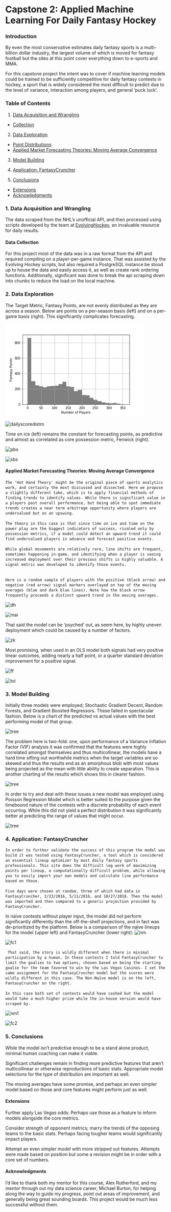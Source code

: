 # Capstone 2: Applied Machine Learning For Daily Fantasy Hockey

### Introduction

By even the most conservative estimates daily fantasy sports is a multi-billion dollar industry, the largest volume of which is moved for fantasy football but the sites at this point cover everything down to e-sports and MMA.
 	
For this capstone project the intent was to cover if machine learning models could be trained to be sufficiently competitive for daily fantasy contests in hockey, a sport that is widely considered the most difficult to predict due to the level of variance, interaction among players, and general ‘puck luck’. 

### Table of Contents

1. [Data Acquisition and Wrangling](#Data_Wrangling)
  - [Collection](#Data_Collection)

2. [Data Exploration](#Data_Exploration)
  - [Point Distributions](#point_distro)
  - [Applied Market Forecasting Theories: Moving Average Convergence ](#cor)
    
3. [Model Building](#Model_Building)

4. [Application: FantasyCruncher](#Application)

5. [Conclusions](#Conclusions)
  - [Extensions](#Future_Work)
  - [Acknowledgments](#Acknowledgments)


### 1. Data Acquisition and Wrangling <a class="anchor" id="Data_Wrangling"></a>

   The data scraped from the NHL’s unofficial API, and then processed using scripts developed by the team at [EvolvingHockey](https://evolving-hockey.com), an invaluable resource for daily results. 

#### Data Collection <a class="anchor" id="Data_Collection"></a>

   For this project most of the data was in a raw format from the API and required compiling on a player-per-game instance. That was assisted by the Evolving Hockey scripts, but also required a PostgreSQL instance be stood up to house the data and easily access it, as well as create rank ordering functions.  Additionally, significant was done to break the api scraping down into chunks to reduce the load on the local machine. 


### 2. Data Exploration<a class="anchor" id="Data_Exploration"></a>

The Target Metric, Fantasy Points, are not evenly distributed as they are across a season. Below are points on a per-season basis (left) and on a per-game basis (right). This significantly complicates forecasting. 


![scoredistro](https://github.com/mhbw/springboard/blob/master/Capstone%201/Springboard%20Capstone%20Raw%20Data%20Sets/Images/scoredistro.png)

 
![dailyscoredistro](https://github.com/mhbw/springboard/blob/master/Capstone%202/notebooks_datasets/images/gamesdistro.png) 
   
  Time on ice (left) remains the constant for forecasting points, as  predictive and almost as correlated as core possession metric, Fenwick (right). 

   
 ![pbs](https://github.com/mhbw/springboard/blob/master/Capstone%202/notebooks_datasets/images/pointsbyshots.pneg) 
 
 ![sbs](https://github.com/mhbw/springboard/blob/master/Capstone%202/notebooks_datasets/images/pointsbytime.pneg) 
 
 
 #### Applied Market Forecasting Theories: Moving Average Convergence   <a class="anchor" id="cor"></a>
 
 	The 'Hot Hand Theory' might be the original piece of sports analytics work, and certainly the most discussed and dissected. Here we propose a slightly different take, which is to apply financial methods of finding trends to identify values. While there is significant value in a players past overall performance, but being able to spot immediate trends creates a near term arbitrage opportunity where players are undervalued but on an upswing.  
 
 	The theory in this case is that since time on ice and time on the power play are the biggest indicators of success, rivaled only by possession metrics, if a model could detect an upward trend it could find undervalued players in advance and forecast positive events.  
 	
 	While global movements are relatively rare, line shifts are frequent, sometimes happening in-game, and identifying when a player is seeing increased deployment over their previous shifts is highly valuable. A signal metric was developed to identify those events. 


	Here is a random sample of players with the positive (black arrow) and negative (red arrow) signal markers overlayed on top of the moving averages (blue and dark blue lines). Note how the black arrow frequently proceeds a distinct upward trend in the moving averages. 
	
 ![dh](https://github.com/mhbw/springboard/blob/master/Capstone%202/notebooks_datasets/images/DHMP_intial1.pneg) 
 
 ![mai](https://github.com/mhbw/springboard/blob/master/Capstone%202/notebooks_datasets/images/MA_intial1.pneg) 
 
That said the model can be ‘psyched’ out, as seem here, by highly uneven deployment which could be caused by a number of factors. 

 ![zk](https://github.com/mhbw/springboard/blob/master/Capstone%202/notebooks_datasets/images/ZPMP_intial1.pneg) 
   
Most promising, when used in an OLS model both signals had very positive linear outcomes, adding nearly a half point, or a quarter standard deviation improvement for a positive signal. 

 ![ff](https://github.com/mhbw/springboard/blob/master/Capstone%202/notebooks_datasets/images/olsff.pneg) 
 
  ![toi](https://github.com/mhbw/springboard/blob/master/Capstone%202/notebooks_datasets/images/olstoi.pneg) 

   

### 3. Model Building <a class="anchor" id="Model_Building"></a>

   Initially three models were employed; Stochastic Gradient Decent, Random Forests, and Gradient Boosted Regressors. These failed in spectacular fashion. Below is a chart of the predicted vs actual values with the best performing model of that group.
   
![tree](https://github.com/mhbw/springboard/blob/master/Capstone%202/notebooks_datasets/images/xgboost_tree.pneg) 

 The problem here is two-fold: one, upon performance of a Variance Inflation Factor (VIF) analysis it was confirmed that the features were highly correlated amongst themselves and thus multicollinear, the models have a hard time sifting out worthwhile metrics when the target variables are so skewed and thus the results end as an amorphous blob with most values being projected as the mean with little ability to create separation. This is another charting of the results which shows this in clearer fashion.

![tree](https://github.com/mhbw/springboard/blob/master/Capstone%202/notebooks_datasets/images/blob.pneg) 

In order to try and deal with these issues a new model was employed using Poisson Regression Model which is better suited to the purpose given the timebound nature of the contests with a discrete probability of each event occurring. While this did not yield a perfect distribution it was significantly better at predicting the range of values that might occur. 

![tree](https://github.com/mhbw/springboard/blob/master/Capstone%202/notebooks_datasets/images/nonblob.pneg) 




### 4. Application: FantasyCruncher <a class="anchor" id="Application"></a>

	In order to further validate the success of this program the model was build it was tested using FantasyCruncher, a tool which is considered an essential lineup optimizer by most daily fantasy sports professionals. This site does the difficult leg work of maximizing points per lineup, a computationally difficult problem, while allowing you to easily import your own models and calculate line performance based on those. 

	Five days were chosen at random, three of which had data in FantasyCruncher, 2/23/2016, 5/11/2016, and 10/27/2018. Then the model was imported and then compared to a generic projection provided by FantasyCruncher.

 In naïve contests without player input, the model did not perform significantly differently than the off-the-shelf projections, and in fact was de-prioritized by the platform. Below is a comparison of the naïve lineups for the model (upper left) and FantasyCruncher (lower right): 
 ![nm](https://github.com/mhbw/springboard/blob/master/Capstone%202/notebooks_datasets/images/naive1.pneg) 

![fc1](https://github.com/mhbw/springboard/blob/master/Capstone%202/notebooks_datasets/images/naive2.pneg) 

 
 	 That said, the story is wildly different when there is minimal participation by a human. In these contests I told FantasyCruncher to limit the goalies to two options, chosen based on being the starting goalie for the team favored to win by the Las Vegas Casinos. I set the same assignment for the FantasyCruncher model but the scores were wildly different in this case. The Non-Naïve model is on the left, FantasyCruncher on the right.

	In this case both set of contests would have cashed but the model would take a much higher prize while the in-house version would have scraped by.

 ![nm1](https://github.com/mhbw/springboard/blob/master/Capstone%202/notebooks_datasets/images/non_naive1.pneg) 

![fc2](https://github.com/mhbw/springboard/blob/master/Capstone%202/notebooks_datasets/images/nonnaive2.pneg) 

 


### 5. Conclusions <a class="anchor" id="Conclusions"></a>

While the model isn’t predictive enough to be a stand alone product, minimal human coaching can make it viable. 

Significant challenges remain in finding more predictive features that aren’t multicollinear or otherwise reproductions of basic stats. Appropriate model selections for the type of distribution are important as well.

The moving averages have some promise, and perhaps an even simpler model based on those and core features might perform just as well. 



#### Extensions<a class="anchor" id="Future_Work"></a>

 Further apply Las Vegas odds: Perhaps use those as a feature to inform models alongside the core metrics.
 
Consider strength of opponent metrics; marry the trends of the opposing teams to the basic stats. Perhaps facing tougher teams would significantly impact players.

 Attempt an even simpler model with more stripped out features. Attempts were made based on  position but some a revision might be in order with a core set of numbers.


#### Acknowledgments <a class="anchor" id="Acknowledgments"></a>

   I’d like to thank both my mentor for this course, Alex Rutherford, and my mentor through out my data science career, Michael Burton, for helping along the way to guide my progress, point out areas of improvement, and generally being great sounding boards. This project would be much less successful without them. 
